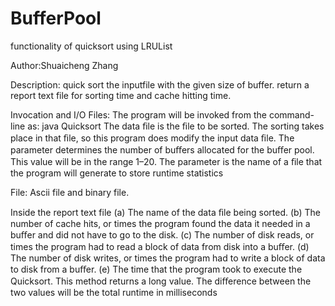 # BufferPool
functionality of quicksort using LRUList

Author:Shuaicheng Zhang

Description: quick sort the inputfile with the given size of buffer.
             return a report text file for sorting time and cache hitting time.
             
Invocation and I/O Files:
The program will be invoked from the command-line as:
java Quicksort <data-file-name> <numb-buffers> <stat-file-name>
The data ﬁle <data-file-name> is the ﬁle to be sorted. The sorting takes place in that ﬁle, so this program does modify the input data ﬁle. The parameter <numb-buffers> determines the number of buﬀers allocated for the buﬀer pool. This value will be in the range 1–20. The parameter <stat-file-name> is the name of a ﬁle that the program will generate to store runtime statistics

File: Ascii file and binary file.

Inside the report text file
(a) The name of the data ﬁle being sorted.
(b) The number of cache hits, or times the program found the data it needed in a buﬀer and did not have to go to the disk.
(c) The number of disk reads, or times the program had to read a block of data from disk into a buﬀer.
(d) The number of disk writes, or times the program had to write a block of data to disk from a buﬀer.
(e) The time that the program took to execute the Quicksort. This method returns a long value. The diﬀerence between the two values will be the total runtime in milliseconds
